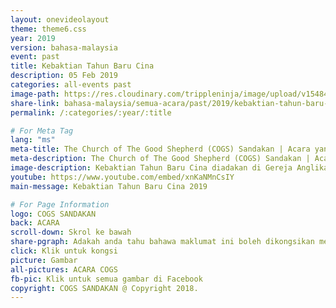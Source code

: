 ```yaml
---
layout: onevideolayout
theme: theme6.css
year: 2019
version: bahasa-malaysia
event: past
title: Kebaktian Tahun Baru Cina
description: 05 Feb 2019
categories: all-events past
image-path: https://res.cloudinary.com/trippleninja/image/upload/v1548499667/News%20Images/cny2.jpg
share-link: bahasa-malaysia/semua-acara/past/2019/kebaktian-tahun-baru-cina
permalink: /:categories/:year/:title

# For Meta Tag
lang: "ms"
meta-title: The Church of The Good Shepherd (COGS) Sandakan | Acara yang Sudah Berlalu - Kebaktian Tahun Baru Cina 2019
meta-description: The Church of The Good Shepherd (COGS) Sandakan | Acara yang Sudah Berlalu - Kebaktian Tahun Baru Cina diadakan di Gereja Anglikan COGS
image-description: Kebaktian Tahun Baru Cina diadakan di Gereja Anglikan COGS
youtube: https://www.youtube.com/embed/xnKaNMnCsIY
main-message: Kebaktian Tahun Baru Cina 2019

# For Page Information
logo: COGS SANDAKAN
back: ACARA
scroll-down: Skrol ke bawah
share-pgraph: Adakah anda tahu bahawa maklumat ini boleh dikongsikan melalui Facebook, Twitter, GooglePlus dan Whatsapp? Klik butang di bawah, kongsi dan jemput rakan-rakan atau keluarga anda untuk menyertai acara ini!
click: Klik untuk kongsi
picture: Gambar
all-pictures: ACARA COGS
fb-pic: Klik untuk semua gambar di Facebook
copyright: COGS SANDAKAN @ Copyright 2018.
---
```

